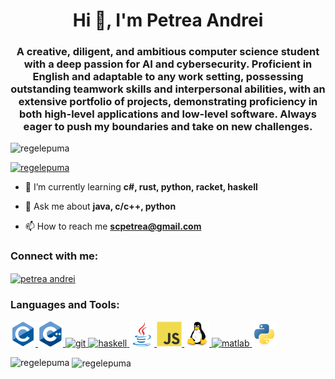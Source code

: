<h1 align="center">Hi 👋, I'm Petrea Andrei</h1>
<h3 align="center"> A creative, diligent, and ambitious computer science student with a deep passion for AI and cybersecurity. Proficient in English and adaptable to any work setting, possessing outstanding teamwork skills and interpersonal abilities, with an extensive portfolio of projects, demonstrating proficiency in both high-level applications and low-level software. Always eager to push my boundaries and take on new challenges.</h3>

<p align="left"> <img src="https://komarev.com/ghpvc/?username=regelepuma&label=Profile%20views&color=0e75b6&style=flat" alt="regelepuma" /> </p>

<p align="left"> <a href="https://github.com/ryo-ma/github-profile-trophy"><img src="https://github-profile-trophy.vercel.app/?username=regelepuma" alt="regelepuma" /></a> </p>

- 🌱 I’m currently learning **c#, rust, python, racket, haskell**

- 💬 Ask me about **java, c/c++, python**

- 📫 How to reach me **scpetrea@gmail.com**

<h3 align="left">Connect with me:</h3>
<p align="left">
<a href="https://linkedin.com/in/petrea-andrei" target="blank"><img align="center" src="https://raw.githubusercontent.com/rahuldkjain/github-profile-readme-generator/master/src/images/icons/Social/linked-in-alt.svg" alt="petrea andrei" height="30" width="40" /></a>
</p>

<h3 align="left">Languages and Tools:</h3>
<p align="left"> <a href="https://www.cprogramming.com/" target="_blank" rel="noreferrer"> <img src="https://raw.githubusercontent.com/devicons/devicon/master/icons/c/c-original.svg" alt="c" width="40" height="40"/> </a> <a href="https://www.w3schools.com/cpp/" target="_blank" rel="noreferrer"> <img src="https://raw.githubusercontent.com/devicons/devicon/master/icons/cplusplus/cplusplus-original.svg" alt="cplusplus" width="40" height="40"/> </a> <a href="https://git-scm.com/" target="_blank" rel="noreferrer"> <img src="https://www.vectorlogo.zone/logos/git-scm/git-scm-icon.svg" alt="git" width="40" height="40"/> </a> <a href="https://www.haskell.org/" target="_blank" rel="noreferrer"> <img src="https://upload.wikimedia.org/wikipedia/commons/1/1c/Haskell-Logo.svg" alt="haskell" width="40" height="40"/> </a> <a href="https://www.java.com" target="_blank" rel="noreferrer"> <img src="https://raw.githubusercontent.com/devicons/devicon/master/icons/java/java-original.svg" alt="java" width="40" height="40"/> </a> <a href="https://developer.mozilla.org/en-US/docs/Web/JavaScript" target="_blank" rel="noreferrer"> <img src="https://raw.githubusercontent.com/devicons/devicon/master/icons/javascript/javascript-original.svg" alt="javascript" width="40" height="40"/> </a> <a href="https://www.linux.org/" target="_blank" rel="noreferrer"> <img src="https://raw.githubusercontent.com/devicons/devicon/master/icons/linux/linux-original.svg" alt="linux" width="40" height="40"/> </a> <a href="https://www.mathworks.com/" target="_blank" rel="noreferrer"> <img src="https://upload.wikimedia.org/wikipedia/commons/2/21/Matlab_Logo.png" alt="matlab" width="40" height="40"/> </a> <a href="https://www.python.org" target="_blank" rel="noreferrer"> <img src="https://raw.githubusercontent.com/devicons/devicon/master/icons/python/python-original.svg" alt="python" width="40" height="40"/> </a> </p>

<p><img align="left" src="https://github-readme-stats.vercel.app/api/top-langs?username=regelepuma&show_icons=true&locale=en&layout=compact" alt="regelepuma" /></p>

<p>&nbsp;<img align="center" src="https://github-readme-stats.vercel.app/api?username=regelepuma&show_icons=true&locale=en" alt="regelepuma" /></p>
